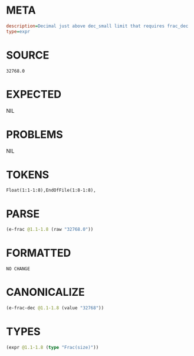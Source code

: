 # META
~~~ini
description=Decimal just above dec_small limit that requires frac_dec
type=expr
~~~
# SOURCE
~~~roc
32768.0
~~~
# EXPECTED
NIL
# PROBLEMS
NIL
# TOKENS
~~~zig
Float(1:1-1:8),EndOfFile(1:8-1:8),
~~~
# PARSE
~~~clojure
(e-frac @1.1-1.8 (raw "32768.0"))
~~~
# FORMATTED
~~~roc
NO CHANGE
~~~
# CANONICALIZE
~~~clojure
(e-frac-dec @1.1-1.8 (value "32768"))
~~~
# TYPES
~~~clojure
(expr @1.1-1.8 (type "Frac(size)"))
~~~
